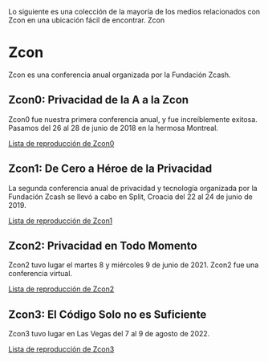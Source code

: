 Lo siguiente es una colección de la mayoría de los medios relacionados con Zcon en una ubicación fácil de encontrar.
Zcon

# Zcon
Zcon es una conferencia anual organizada por la Fundación Zcash.

## Zcon0: Privacidad de la A a la Zcon

Zcon0 fue nuestra primera conferencia anual, y fue increíblemente exitosa. Pasamos del 26 al 28 de junio de 2018 en la hermosa Montreal.

[Lista de reproducción de Zcon0](https://www.youtube.com/playlist?list=PL40dyJ0UYTLK507afWUMgzUYeh-i4qQWS)


## Zcon1: De Cero a Héroe de la Privacidad 

La segunda conferencia anual de privacidad y tecnología organizada por la Fundación Zcash se llevó a cabo en Split, Croacia del 22 al 24 de junio de 2019.

[Lista de reproducción de Zcon1](https://www.youtube.com/playlist?list=PL40dyJ0UYTLLjPZaKjdhMoCNanb77_Ztj)

## Zcon2: Privacidad en Todo Momento

Zcon2 tuvo lugar el martes 8 y miércoles 9 de junio de 2021. Zcon2 fue una conferencia virtual.

[Lista de reproducción de Zcon2](https://www.youtube.com/playlist?list=PL40dyJ0UYTLLa68H9ibpiSZqeevqKizg4)


## Zcon3: El Código Solo no es Suficiente

Zcon3 tuvo lugar en Las Vegas del 7 al 9 de agosto de 2022.

[Lista de reproducción de Zcon3](https://www.youtube.com/playlist?list=PL40dyJ0UYTLJm-Cl7ez3UXp8R4IuUNDfb)
